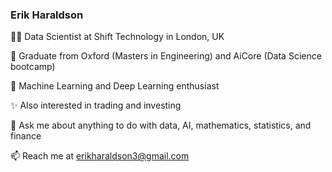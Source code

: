 ### Erik Haraldson


👨‍💻 Data Scientist at Shift Technology in London, UK

🌱 Graduate from Oxford (Masters in Engineering) and AiCore (Data Science bootcamp)

🤩 Machine Learning and Deep Learning enthusiast

✨ Also interested in trading and investing

💬 Ask me about anything to do with data, AI, mathematics, statistics, and finance

📫 Reach me at erikharaldson3@gmail.com
